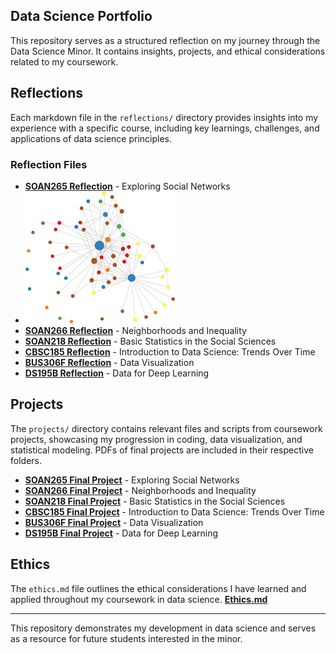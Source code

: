 ## Data Science Portfolio

This repository serves as a structured reflection on my journey through the Data Science Minor. It contains insights, projects, and ethical considerations related to my coursework.

## Reflections
Each markdown file in the `reflections/` directory provides insights into my experience with a specific course, including key learnings, challenges, and applications of data science principles.

### Reflection Files
- **[SOAN265 Reflection](reflections/SOAN265.md)** - Exploring Social Networks
- ![Exploring Social Networks](images/network.png)
- **[SOAN266 Reflection](reflections/SOAN266.md)** - Neighborhoods and Inequality
- **[SOAN218 Reflection](reflections/SOAN218.md)** - Basic Statistics in the Social Sciences
- **[CBSC185 Reflection](reflections/CBSC185.md)** - Introduction to Data Science: Trends Over Time
- **[BUS306F Reflection](reflections/BUS306F.md)** - Data Visualization
- **[DS195B Reflection](reflections/DS195B.md)** - Data for Deep Learning


## Projects
The `projects/` directory contains relevant files and scripts from coursework projects, showcasing my progression in coding, data visualization, and statistical modeling. PDFs of final projects are included in their respective folders.
- **[SOAN265 Final Project](projects/SOAN265.pdf)** - Exploring Social Networks
- **[SOAN266 Final Project](projects/SOAN266.pdf)** - Neighborhoods and Inequality
- **[SOAN218 Final Project](projects/SOAN218.pdf)** - Basic Statistics in the Social Sciences
- **[CBSC185 Final Project](projects/CBSC185.docx)** - Introduction to Data Science: Trends Over Time
- **[BUS306F Final Project](projects/BUS306F.md)** - Data Visualization
- **[DS195B Final Project](projects/DS195B.md)** - Data for Deep Learning


## Ethics
The `ethics.md` file outlines the ethical considerations I have learned and applied throughout my coursework in data science.
**[Ethics.md](ethics/ethics.md)**

---

This repository demonstrates my development in data science and serves as a resource for future students interested in the minor.

